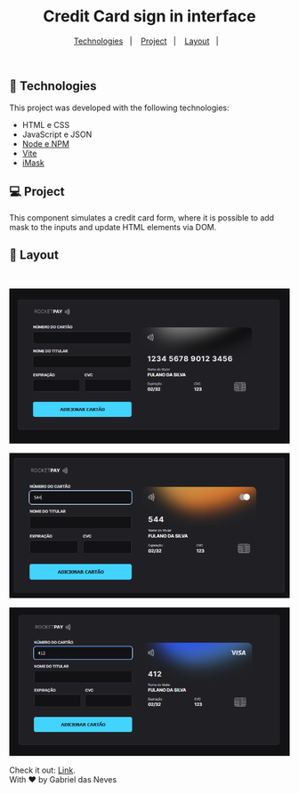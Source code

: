 <h1 align="center"> Credit Card sign in interface </h1>

<p align="center">
  <a href="#-tecnologias">Technologies</a>&nbsp;&nbsp;&nbsp;|&nbsp;&nbsp;&nbsp;
  <a href="#-projeto">Project</a>&nbsp;&nbsp;&nbsp;|&nbsp;&nbsp;&nbsp;
  <a href="#-layout">Layout</a>&nbsp;&nbsp;&nbsp;|&nbsp;&nbsp;&nbsp;
</p>

<br>

## 🚀 Technologies

This project was developed with the following technologies:

- HTML e CSS
- JavaScript e JSON
- [Node e NPM](https://nodejs.org/)
- [Vite](https://vitejs.dev/)
- [iMask](https://imask.js.org)

## 💻 Project

This component simulates a credit card form, where it is possible to add mask to the inputs and update HTML elements via DOM.

## 🔖 Layout

<br>

<p align="center">
  <img alt="default card pattern" src="https://github.com/gabrieldasneves/credit_card_sys_interface/blob/main/src/assets/credit_cad_default.png?raw=true">
</p>

<p align="center">
  <img alt="automation to mastercard pattern" src="https://github.com/gabrieldasneves/credit_card_sys_interface/blob/main/src/assets/credit_card_mastercard.png?raw=true">
</p>

<p align="center">
  <img alt="automation to visa pattern" src="https://github.com/gabrieldasneves/credit_card_sys_interface/blob/main/src/assets/credit_card_visa.png?raw=true">
</p>

Check it out: [Link](https://credit-card-sys-interface.vercel.app/).
<br>
With ♥ by Gabriel das Neves
